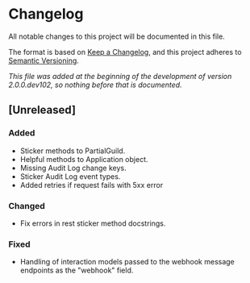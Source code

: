 # Changelog
All notable changes to this project will be documented in this file.

The format is based on [Keep a Changelog](https://keepachangelog.com/en/1.0.0/),
and this project adheres to [Semantic Versioning](https://semver.org/spec/v2.0.0.html).

*This file was added at the beginning of the development of version 2.0.0.dev102, so nothing before that is documented.*

## [Unreleased]
### Added
 - Sticker methods to PartialGuild.
 - Helpful methods to Application object.
 - Missing Audit Log change keys.
 - Sticker Audit Log event types.
 - Added retries if request fails with 5xx error

### Changed
 - Fix errors in rest sticker method docstrings.

### Fixed
 - Handling of interaction models passed to the webhook message endpoints as the "webhook" field.
